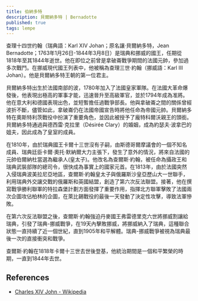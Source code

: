 ```yaml
---
title: 伯納多特
description: 貝爾納多特 | Bernadotte
published: true
tags: lempe
---
```


查理十四世约翰（瑞典語：Karl XIV Johan；原名讓·貝爾納多特，Jean Bernadotte；1763年1月26日-1844年3月8日）是瑞典和挪威的國王，任期從1818年至其1844年逝世。他在即位之前曾是拿破崙戰爭期間的法國元帥，參加過多次戰鬥。在挪威現代國王列表中，他被稱為查理三世·約翰（挪威語：Karl III Johan）。他是貝爾納多特王朝的第一位君主。

貝爾納多特出生於法國南部的波，1780年加入了法國皇家軍隊。在法國大革命爆發後，他表現出極高的軍事才能，迅速晉升至高級軍官，並於1794年成為准將。他在意大利和德國表現出色，並短暫擔任過戰爭部長。他與拿破崙之間的關係曾經波折不斷，儘管如此，拿破崙仍在法國帝國宣告時將他任命為帝國元帥。貝爾納多特在奧斯特利茨戰役中扮演了重要角色，並因此被授予了龐特科爾沃親王的頭銜。貝爾納多特通過與德西雷·克拉里（Désirée Clary）的婚姻，成為約瑟夫·波拿巴的姐夫，因此成為了皇室的成員。

在1810年，由於瑞典國王卡爾十三世沒有子嗣，由斯德哥爾摩議會的一個不知名成員、瑞典廷臣卡爾·奧托·默納爾大力主張下，發生了意外的情況，將來自法國的元帥伯爾納杜當選為繼承人(皇太子)。他改名為查爾斯·約翰，被任命為攝政王和瑞典武裝部隊的總司令，很快成為事實上的國家元首。在1813年，由於法國突然入侵瑞典波美拉尼亞地區，查爾斯·約翰皇太子與俄羅斯沙皇亞歷山大一世聯手，利用瑞典外交讓交戰的俄羅斯和英國結盟，創造了第六次反法聯盟。接著，他在撰寫戰爭勝利聯軍的特拉森堡計劃方面發揮了重要作用，指揮北方聯軍擊敗了法國兩次企圖攻佔柏林的企圖，在萊比錫戰役的最後一天發動了決定性攻擊，導致法軍慘敗。

在第六次反法聯盟之後，查爾斯·約翰強迫丹麥國王弗雷德里克六世將挪威割讓給瑞典，引發了瑞典-挪威戰爭，在19天內擊敗挪威，將挪威納入了瑞典，這種聯合狀態一直持續了近一個世紀，直到1905年和平解體。瑞典-挪威戰爭被視為瑞典最後一次的直接衝突和戰爭。

查爾斯·約翰在1818年卡爾十三世去世後登基，他統治期間是一個和平繁榮的時期，一直到1844年去世。

## References

- [Charles XIV John - Wikipedia](https://en.wikipedia.org/wiki/Charles_XIV_John)